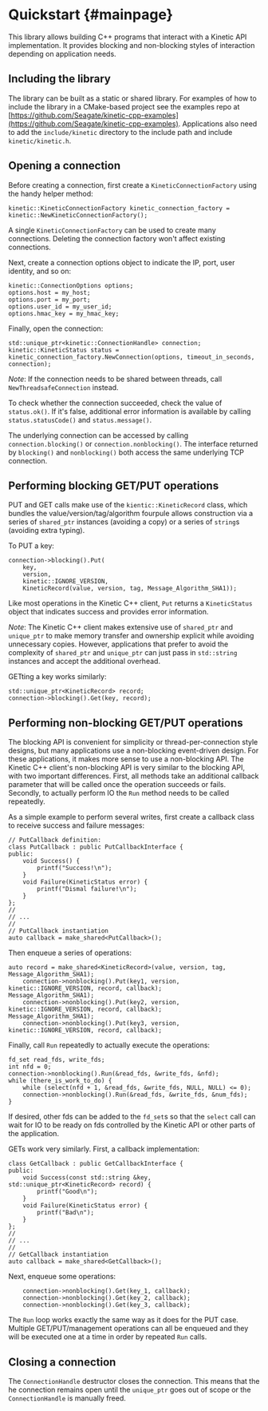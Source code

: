 Quickstart {#mainpage}
======================
This library allows building C++ programs that interact with a Kinetic API implementation. It provides blocking and non-blocking styles of interaction depending on application needs.

Including the library
---------------------
The library can be built as a static or shared library. For examples of how to include the library in a CMake-based project see the examples repo at [https://github.com/Seagate/kinetic-cpp-examples](https://github.com/Seagate/kinetic-cpp-examples). Applications also need to add the `include/kinetic` directory to the include path and include `kinetic/kinetic.h`.

Opening a connection
--------------------
Before creating a connection, first create a `KineticConnectionFactory` using the handy helper method:

    kinetic::KineticConnectionFactory kinetic_connection_factory = kinetic::NewKineticConnectionFactory();

A single `KineticConnectionFactory` can be used to create many connections. Deleting the connection factory won't affect existing connections.

Next, create a connection options object to indicate the IP, port, user identity, and so on:

    kinetic::ConnectionOptions options;
    options.host = my_host;
    options.port = my_port;
    options.user_id = my_user_id;
    options.hmac_key = my_hmac_key;

Finally, open the connection:

    std::unique_ptr<kinetic::ConnectionHandle> connection;
    kinetic::KineticStatus status = kinetic_connection_factory.NewConnection(options, timeout_in_seconds, connection);

*Note*: If the connection needs to be shared between threads, call `NewThreadsafeConnection` instead.

To check whether the connection succeeded, check the value of `status.ok()`. If it's false, additional error information is available by calling `status.statusCode()` and `status.message()`.

The underlying connection can be accessed by calling `connection.blocking()` or `connection.nonblocking()`. The interface returned by `blocking()` and `nonblocking()` both access the same underlying TCP connection.

Performing blocking GET/PUT operations
--------------------------------------
PUT and GET calls make use of the `kientic::KineticRecord` class, which bundles the value/version/tag/algorithm fourpule allows construction via a series of `shared_ptr` instances (avoiding a copy) or a series of `string`s (avoiding extra typing).

To PUT a key:
    
    connection->blocking().Put(
        key,
        version,
        kinetic::IGNORE_VERSION,
        KineticRecord(value, version, tag, Message_Algorithm_SHA1));

Like most operations in the Kinetic C++ client, `Put` returns a `KineticStatus` object that indicates success and provides error information.

*Note*: The Kinetic C++ client makes extensive use of `shared_ptr` and `unique_ptr` to make memory transfer and ownership explicit while avoiding unnecessary copies. However, applications that prefer to avoid the complexity of `shared_ptr` and `unique_ptr` can just pass in `std::string` instances and accept the additional overhead.

GETting a key works similarly:

    std::unique_ptr<KineticRecord> record;
    connection->blocking().Get(key, record);

Performing non-blocking GET/PUT operations
------------------------------------------
The blocking API is convenient for simplicity or thread-per-connection style designs, but many applications use a non-blocking event-driven design. For these applications, it makes more sense to use a non-blocking API. The Kinetic C++ client's non-blocking API is very similar to the blocking API, with two important differences. First, all methods take an additional callback parameter that will be called once the operation succeeds or fails. Secondly, to actually perform IO the `Run` method needs to be called repeatedly.

As a simple example to perform several writes, first create a callback
class to receive success and failure messages:

    // PutCallback definition:
    class PutCallback : public PutCallbackInterface {
    public:
        void Success() {
            printf("Success!\n");
        }
        void Failure(KineticStatus error) {
            printf("Dismal failure!\n");
        }
    };
    //
    // ...
    //
    // PutCallback instantiation
    auto callback = make_shared<PutCallback>();

Then enqueue a series of operations:

    auto record = make_shared<KineticRecord>(value, version, tag, Message_Algorithm_SHA1);
        connection->nonblocking().Put(key1, version, kinetic::IGNORE_VERSION, record, callback);
    Message_Algorithm_SHA1);
        connection->nonblocking().Put(key2, version, kinetic::IGNORE_VERSION, record, callback);
    Message_Algorithm_SHA1);
        connection->nonblocking().Put(key3, version, kinetic::IGNORE_VERSION, record, callback);

Finally, call `Run` repeatedly to actually execute the operations:
    
    fd_set read_fds, write_fds;
    int nfd = 0;
    connection->nonblocking().Run(&read_fds, &write_fds, &nfd);
    while (there_is_work_to_do) {
        while (select(nfd + 1, &read_fds, &write_fds, NULL, NULL) <= 0);
        connection->nonblocking().Run(&read_fds, &write_fds, &num_fds);
    }

If desired, other fds can be added to the `fd_set`s so that the `select` call can wait for IO to be ready on fds controlled by the Kinetic API or other parts of the application.

GETs work very similarly. First, a callback implementation:

    class GetCallback : public GetCallbackInterface {
    public:
        void Success(const std::string &key, std::unique_ptr<KineticRecord> record) {
            printf("Good\n");
        }
        void Failure(KineticStatus error) {
            printf("Bad\n");
        }
    };
    //
    // ...
    //
    // GetCallback instantiation
    auto callback = make_shared<GetCallback>();

Next, enqueue some operations:

        connection->nonblocking().Get(key_1, callback);
        connection->nonblocking().Get(key_2, callback);
        connection->nonblocking().Get(key_3, callback);

The `Run` loop works exactly the same way as it does for the PUT case. Multiple GET/PUT/management operations can all be enqueued and they will be executed one at a time in order by repeated `Run` calls.

Closing a connection
--------------------
The `ConnectionHandle` destructor closes the connection. This means that the he connection remains open until the `unique_ptr` goes out of scope or the `ConnectionHandle` is manually freed.